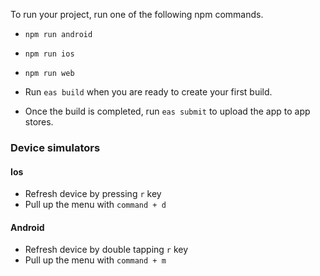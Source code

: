 To run your project, run one of the following npm commands.

- `npm run android`
- `npm run ios`
- `npm run web`

- Run `eas build` when you are ready to create your first build.
- Once the build is completed, run `eas submit` to upload the app to app stores.

### Device simulators
#### Ios
- Refresh device by pressing `r` key
- Pull up the menu with `command + d`

#### Android
- Refresh device by double tapping `r` key
- Pull up the menu with `command + m`

